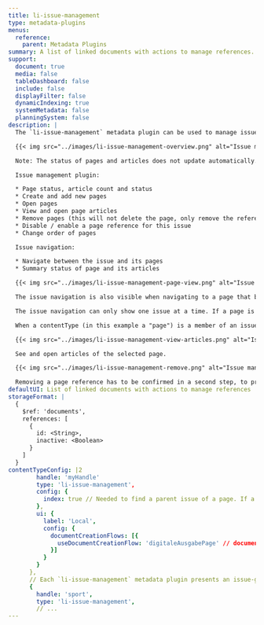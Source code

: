 ```yaml
---
title: li-issue-management
type: metadata-plugins
menus:
  reference:
    parent: Metadata Plugins
summary: A list of linked documents with actions to manage references.
support:
  document: true
  media: false
  tableDashboard: false
  include: false
  displayFilter: false
  dynamicIndexing: true
  systemMetadata: false
  planningSystem: false
description: |
  The `li-issue-management` metadata plugin can be used to manage issues (a data-record with references to pages).

  {{< img src="../images/li-issue-management-overview.png" alt="Issue management overview" >}}

  Note: The status of pages and articles does not update automatically. Please refresh the page to get an up-to-date overview.

  Issue management plugin:

  * Page status, article count and status
  * Create and add new pages
  * Open pages
  * View and open page articles
  * Remove pages (this will not delete the page, only remove the reference from this issue)
  * Disable / enable a page reference for this issue
  * Change order of pages

  Issue navigation:

  * Navigate between the issue and its pages
  * Summary status of page and its articles

  {{< img src="../images/li-issue-management-page-view.png" alt="Issue management page view" >}}

  The issue navigation is also visible when navigating to a page that belongs to an issue.

  The issue navigation can only show one issue at a time. If a page is connected to two issues then only the first issue will be shown in the issue navigation.

  When a contentType (in this example a "page") is a member of an issue, then then all the "Un-/Publish" buttons in the publish control will be named "Release/Withdraw". See Project Config below.

  {{< img src="../images/li-issue-management-view-articles.png" alt="Issue management view articles" >}}

  See and open articles of the selected page.

  {{< img src="../images/li-issue-management-remove.png" alt="Issue management remove page" >}}

  Removing a page reference has to be confirmed in a second step, to prevent accidental removal.
defaultUI: List of linked documents with actions to manage references
storageFormat: |
  {
    $ref: 'documents',
    references: [
      {
        id: <String>,
        inactive: <Boolean>
      }
    ]
  }
contentTypeConfig: |2
        handle: 'myHandle'
        type: 'li-issue-management',
        config: {
          index: true // Needed to find a parent issue of a page. If a parent issue is found for a page, then the page will be shown with an issue navigation on top.
        },
        ui: {
          label: 'Local',
          config: {
            documentCreationFlows: [{
              useDocumentCreationFlow: 'digitaleAusgabePage' // document creation flow function to call, when the "add page" button is clicked - see https://docs.livingdocs.io/guides/editor/document-creation-flow/#goal
            }]
          }
        }
      },
      // Each `li-issue-management` metadata plugin presents an issue-group inside an issue.
      {
        handle: 'sport',
        type: 'li-issue-management',
        // ...
---
```

